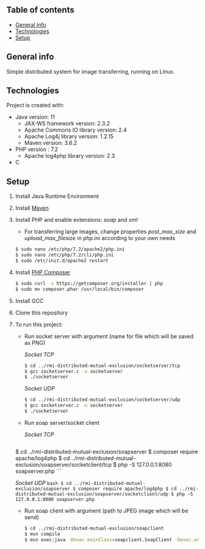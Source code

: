 ## Table of contents
* [General info](#general-info)
* [Technologies](#technologies)
* [Setup](#setup)

## General info
Simple distributed system for image transferring, running on Linux.
	
## Technologies
Project is created with:
* Java version: 11
	* JAX-WS framework version: 2.3.2
	* Apache Commons IO library version: 2.4
	* Apache Log4j library version: 1.2.15
	* Maven version: 3.6.2
* PHP version : 7.2
	* Apache log4php library version: 2.3
* C
	
## Setup
1. Install Java Runtime Environment
2. Install [Maven](https://maven.apache.org/install.html)
3. Install PHP and enable extensions: *soap* and *xml*
    - For transferring large images, change properties *post_max_size* and *upload_max_filesize* in *php.ini* according to your own needs
    ```bash
    $ sudo nano /etc/php/7.2/apache2/php.ini 
    $ sudo nano /etc/php/7.2/cli/php.ini 
    $ sudo /etc/init.d/apache2 restart
    ```
4. Install [PHP Composer](https://getcomposer.org)
	```bash
    $ sudo curl -s https://getcomposer.org/installer | php
    $ sudo mv composer.phar /usr/local/bin/composer
    ```
5. Install GCC
6. Clone this repository
7. To run this project:
    - Run socket server with argument (name for file which will be saved as PNG)
    
    	*Socket TCP*
    	```bash
    	$ cd ../rmi-distributed-mutual-exclusion/socketserver/tcp
    	$ gcc socketserver.c -o socketserver
    	$ ./socketserver
    	```
	
    	*Socket UDP*
    	```bash
    	$ cd ../rmi-distributed-mutual-exclusion/socketserver/udp
    	$ gcc socketserver.c -o socketserver
    	$ ./socketserver
    	```

    - Run soap server/socket client 
    
    	*Socket TCP*
    	```bash
	$ cd ../rmi-distributed-mutual-exclusion/soapserver
	$ composer require apache/log4php
    	$ cd ../rmi-distributed-mutual-exclusion/soapserver/socketclient/tcp
    	$ php -S 127.0.0.1:8080 soapserver.php
    	```
	
	*Socket UDP*
    	```bash
	$ cd ../rmi-distributed-mutual-exclusion/soapserver
	$ composer require apache/log4php
    	$ cd ../rmi-distributed-mutual-exclusion/soapserver/socketclient/udp
    	$ php -S 127.0.0.1:8080 soapserver.php
    	```

    - Run soap client with argument (path to JPEG image which will be send)
    
    	```bash
    	$ cd ../rmi-distributed-mutual-exclusion/soapclient
    	$ mvn compile
    	$ mvn exec:java -Dexec.mainClass=soapclient.SoapClient -Dexec.args='/path/to/image.jpg'
    	```
